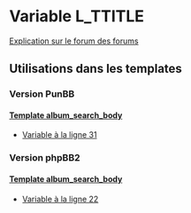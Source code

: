 # Variable L_TTITLE
[Explication sur le forum des forums](http://forum.forumactif.com/t294113-listing-des-variables#L_TTITLE)

## Utilisations dans les templates

### Version PunBB

#### [Template album_search_body](punbb/album_search_body.md)
* [Variable à la ligne 31](../punbb/album_search_body.tpl#L31)

### Version phpBB2

#### [Template album_search_body](subsilver/album_search_body.md)
* [Variable à la ligne 22](../subsilver/album_search_body.tpl#L22)